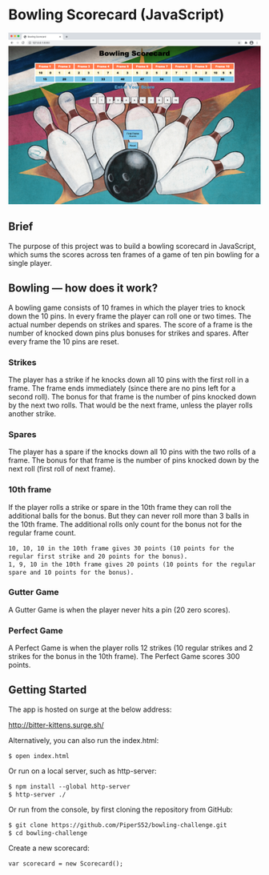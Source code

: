 
# Bowling Scorecard (JavaScript)

![](images/Scorecard-Screenshot.png)

## Brief

The purpose of this project was to build a bowling scorecard in JavaScript, which sums the scores across ten frames of a game of ten pin bowling for a single player.

## Bowling — how does it work?

A bowling game consists of 10 frames in which the player tries to knock down the 10 pins. In every frame the player can roll one or two times. The actual number depends on strikes and spares. The score of a frame is the number of knocked down pins plus bonuses for strikes and spares. After every frame the 10 pins are reset.

### Strikes

The player has a strike if he knocks down all 10 pins with the first roll in a frame. The frame ends immediately (since there are no pins left for a second roll). The bonus for that frame is the number of pins knocked down by the next two rolls. That would be the next frame, unless the player rolls another strike.

### Spares

The player has a spare if the knocks down all 10 pins with the two rolls of a frame. The bonus for that frame is the number of pins knocked down by the next roll (first roll of next frame).

### 10th frame

If the player rolls a strike or spare in the 10th frame they can roll the additional balls for the bonus. But they can never roll more than 3 balls in the 10th frame. The additional rolls only count for the bonus not for the regular frame count.

    10, 10, 10 in the 10th frame gives 30 points (10 points for the regular first strike and 20 points for the bonus).
    1, 9, 10 in the 10th frame gives 20 points (10 points for the regular spare and 10 points for the bonus).

### Gutter Game

A Gutter Game is when the player never hits a pin (20 zero scores).

### Perfect Game

A Perfect Game is when the player rolls 12 strikes (10 regular strikes and 2 strikes for the bonus in the 10th frame). The Perfect Game scores 300 points.  

## Getting Started

The app is hosted on surge at the below address:

http://bitter-kittens.surge.sh/

Alternatively, you can also run the index.html:
```
$ open index.html
```
Or run on a local server, such as http-server:
```
$ npm install --global http-server
$ http-server ./
```

Or run from the console, by first cloning the repository from GitHub:
```
$ git clone https://github.com/PiperS52/bowling-challenge.git
$ cd bowling-challenge
```
Create a new scorecard:
```
var scorecard = new Scorecard();
```
